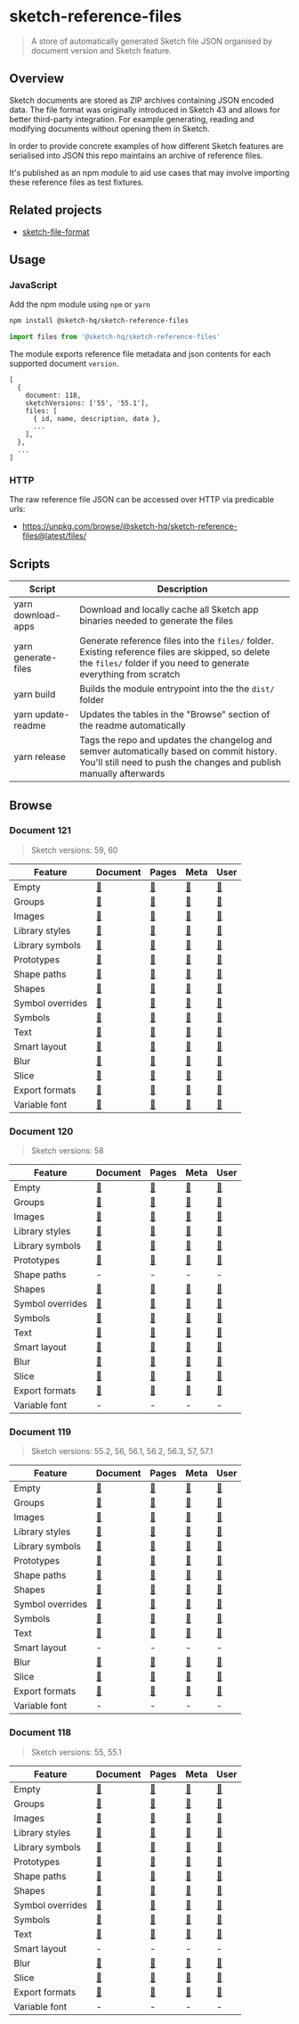 # sketch-reference-files

> A store of automatically generated Sketch file JSON organised by document version and Sketch feature.

## Overview

Sketch documents are stored as ZIP archives containing JSON encoded data. The file format was
originally introduced in Sketch 43 and allows for better third-party integration. For example
generating, reading and modifying documents without opening them in Sketch.

In order to provide concrete examples of how different Sketch features are serialised into JSON this
repo maintains an archive of reference files.

It's published as an npm module to aid use cases that may involve importing these reference files as
test fixtures.

## Related projects

- [sketch-file-format](https://github.com/sketch-hq/sketch-file-format)

## Usage

### JavaScript

Add the npm module using `npm` or `yarn`

```sh
npm install @sketch-hq/sketch-reference-files
```

```js
import files from '@sketch-hq/sketch-reference-files'
```

The module exports reference file metadata and json contents for each supported document `version`.

```
[
  {
    document: 118,
    sketchVersions: ['55', '55.1'],
    files: [
      { id, name, description, data },
      ...
    ],
  },
  ...
]
```

### HTTP

The raw reference file JSON can be accessed over HTTP via predicable urls:

- https://unpkg.com/browse/@sketch-hq/sketch-reference-files@latest/files/

## Scripts

| Script              | Description                                                                                                                                                            |
| ------------------- | ---------------------------------------------------------------------------------------------------------------------------------------------------------------------- |
| yarn download-apps  | Download and locally cache all Sketch app binaries needed to generate the files                                                                                        |
| yarn generate-files | Generate reference files into the `files/` folder. Existing reference files are skipped, so delete the `files/` folder if you need to generate everything from scratch |
| yarn build          | Builds the module entrypoint into the the `dist/` folder                                                                                                               |
| yarn update-readme  | Updates the tables in the "Browse" section of the readme automatically                                                                                                 |
| yarn release        | Tags the repo and updates the changelog and semver automatically based on commit history. You'll still need to push the changes and publish manually afterwards        |

## Browse

### Document 121

> Sketch versions: 59, 60

| Feature          | Document                                                                                                       | Pages                                                                                                  | Meta                                                                                                       | User                                                                                                       |
| ---------------- | -------------------------------------------------------------------------------------------------------------- | ------------------------------------------------------------------------------------------------------ | ---------------------------------------------------------------------------------------------------------- | ---------------------------------------------------------------------------------------------------------- |
| Empty            | [🔗](https://github.com/sketch-hq/sketch-reference-files/tree/v2.0.0/files/121/empty/document.json)            | [🔗](https://github.com/sketch-hq/sketch-reference-files/tree/v2.0.0/files/121/empty/pages)            | [🔗](https://github.com/sketch-hq/sketch-reference-files/tree/v2.0.0/files/121/empty/meta.json)            | [🔗](https://github.com/sketch-hq/sketch-reference-files/tree/v2.0.0/files/121/empty/user.json)            |
| Groups           | [🔗](https://github.com/sketch-hq/sketch-reference-files/tree/v2.0.0/files/121/groups/document.json)           | [🔗](https://github.com/sketch-hq/sketch-reference-files/tree/v2.0.0/files/121/groups/pages)           | [🔗](https://github.com/sketch-hq/sketch-reference-files/tree/v2.0.0/files/121/groups/meta.json)           | [🔗](https://github.com/sketch-hq/sketch-reference-files/tree/v2.0.0/files/121/groups/user.json)           |
| Images           | [🔗](https://github.com/sketch-hq/sketch-reference-files/tree/v2.0.0/files/121/images/document.json)           | [🔗](https://github.com/sketch-hq/sketch-reference-files/tree/v2.0.0/files/121/images/pages)           | [🔗](https://github.com/sketch-hq/sketch-reference-files/tree/v2.0.0/files/121/images/meta.json)           | [🔗](https://github.com/sketch-hq/sketch-reference-files/tree/v2.0.0/files/121/images/user.json)           |
| Library styles   | [🔗](https://github.com/sketch-hq/sketch-reference-files/tree/v2.0.0/files/121/library-styles/document.json)   | [🔗](https://github.com/sketch-hq/sketch-reference-files/tree/v2.0.0/files/121/library-styles/pages)   | [🔗](https://github.com/sketch-hq/sketch-reference-files/tree/v2.0.0/files/121/library-styles/meta.json)   | [🔗](https://github.com/sketch-hq/sketch-reference-files/tree/v2.0.0/files/121/library-styles/user.json)   |
| Library symbols  | [🔗](https://github.com/sketch-hq/sketch-reference-files/tree/v2.0.0/files/121/library-symbols/document.json)  | [🔗](https://github.com/sketch-hq/sketch-reference-files/tree/v2.0.0/files/121/library-symbols/pages)  | [🔗](https://github.com/sketch-hq/sketch-reference-files/tree/v2.0.0/files/121/library-symbols/meta.json)  | [🔗](https://github.com/sketch-hq/sketch-reference-files/tree/v2.0.0/files/121/library-symbols/user.json)  |
| Prototypes       | [🔗](https://github.com/sketch-hq/sketch-reference-files/tree/v2.0.0/files/121/prototypes/document.json)       | [🔗](https://github.com/sketch-hq/sketch-reference-files/tree/v2.0.0/files/121/prototypes/pages)       | [🔗](https://github.com/sketch-hq/sketch-reference-files/tree/v2.0.0/files/121/prototypes/meta.json)       | [🔗](https://github.com/sketch-hq/sketch-reference-files/tree/v2.0.0/files/121/prototypes/user.json)       |
| Shape paths      | [🔗](https://github.com/sketch-hq/sketch-reference-files/tree/v2.0.0/files/121/shape-paths/document.json)      | [🔗](https://github.com/sketch-hq/sketch-reference-files/tree/v2.0.0/files/121/shape-paths/pages)      | [🔗](https://github.com/sketch-hq/sketch-reference-files/tree/v2.0.0/files/121/shape-paths/meta.json)      | [🔗](https://github.com/sketch-hq/sketch-reference-files/tree/v2.0.0/files/121/shape-paths/user.json)      |
| Shapes           | [🔗](https://github.com/sketch-hq/sketch-reference-files/tree/v2.0.0/files/121/shapes/document.json)           | [🔗](https://github.com/sketch-hq/sketch-reference-files/tree/v2.0.0/files/121/shapes/pages)           | [🔗](https://github.com/sketch-hq/sketch-reference-files/tree/v2.0.0/files/121/shapes/meta.json)           | [🔗](https://github.com/sketch-hq/sketch-reference-files/tree/v2.0.0/files/121/shapes/user.json)           |
| Symbol overrides | [🔗](https://github.com/sketch-hq/sketch-reference-files/tree/v2.0.0/files/121/symbol-overrides/document.json) | [🔗](https://github.com/sketch-hq/sketch-reference-files/tree/v2.0.0/files/121/symbol-overrides/pages) | [🔗](https://github.com/sketch-hq/sketch-reference-files/tree/v2.0.0/files/121/symbol-overrides/meta.json) | [🔗](https://github.com/sketch-hq/sketch-reference-files/tree/v2.0.0/files/121/symbol-overrides/user.json) |
| Symbols          | [🔗](https://github.com/sketch-hq/sketch-reference-files/tree/v2.0.0/files/121/symbols/document.json)          | [🔗](https://github.com/sketch-hq/sketch-reference-files/tree/v2.0.0/files/121/symbols/pages)          | [🔗](https://github.com/sketch-hq/sketch-reference-files/tree/v2.0.0/files/121/symbols/meta.json)          | [🔗](https://github.com/sketch-hq/sketch-reference-files/tree/v2.0.0/files/121/symbols/user.json)          |
| Text             | [🔗](https://github.com/sketch-hq/sketch-reference-files/tree/v2.0.0/files/121/text/document.json)             | [🔗](https://github.com/sketch-hq/sketch-reference-files/tree/v2.0.0/files/121/text/pages)             | [🔗](https://github.com/sketch-hq/sketch-reference-files/tree/v2.0.0/files/121/text/meta.json)             | [🔗](https://github.com/sketch-hq/sketch-reference-files/tree/v2.0.0/files/121/text/user.json)             |
| Smart layout     | [🔗](https://github.com/sketch-hq/sketch-reference-files/tree/v2.0.0/files/121/smart-layout/document.json)     | [🔗](https://github.com/sketch-hq/sketch-reference-files/tree/v2.0.0/files/121/smart-layout/pages)     | [🔗](https://github.com/sketch-hq/sketch-reference-files/tree/v2.0.0/files/121/smart-layout/meta.json)     | [🔗](https://github.com/sketch-hq/sketch-reference-files/tree/v2.0.0/files/121/smart-layout/user.json)     |
| Blur             | [🔗](https://github.com/sketch-hq/sketch-reference-files/tree/v2.0.0/files/121/blur/document.json)             | [🔗](https://github.com/sketch-hq/sketch-reference-files/tree/v2.0.0/files/121/blur/pages)             | [🔗](https://github.com/sketch-hq/sketch-reference-files/tree/v2.0.0/files/121/blur/meta.json)             | [🔗](https://github.com/sketch-hq/sketch-reference-files/tree/v2.0.0/files/121/blur/user.json)             |
| Slice            | [🔗](https://github.com/sketch-hq/sketch-reference-files/tree/v2.0.0/files/121/slice/document.json)            | [🔗](https://github.com/sketch-hq/sketch-reference-files/tree/v2.0.0/files/121/slice/pages)            | [🔗](https://github.com/sketch-hq/sketch-reference-files/tree/v2.0.0/files/121/slice/meta.json)            | [🔗](https://github.com/sketch-hq/sketch-reference-files/tree/v2.0.0/files/121/slice/user.json)            |
| Export formats   | [🔗](https://github.com/sketch-hq/sketch-reference-files/tree/v2.0.0/files/121/export-formats/document.json)   | [🔗](https://github.com/sketch-hq/sketch-reference-files/tree/v2.0.0/files/121/export-formats/pages)   | [🔗](https://github.com/sketch-hq/sketch-reference-files/tree/v2.0.0/files/121/export-formats/meta.json)   | [🔗](https://github.com/sketch-hq/sketch-reference-files/tree/v2.0.0/files/121/export-formats/user.json)   |
| Variable font    | [🔗](https://github.com/sketch-hq/sketch-reference-files/tree/v2.0.0/files/121/variable-font/document.json)    | [🔗](https://github.com/sketch-hq/sketch-reference-files/tree/v2.0.0/files/121/variable-font/pages)    | [🔗](https://github.com/sketch-hq/sketch-reference-files/tree/v2.0.0/files/121/variable-font/meta.json)    | [🔗](https://github.com/sketch-hq/sketch-reference-files/tree/v2.0.0/files/121/variable-font/user.json)    |

### Document 120

> Sketch versions: 58

| Feature          | Document                                                                                                       | Pages                                                                                                  | Meta                                                                                                       | User                                                                                                       |
| ---------------- | -------------------------------------------------------------------------------------------------------------- | ------------------------------------------------------------------------------------------------------ | ---------------------------------------------------------------------------------------------------------- | ---------------------------------------------------------------------------------------------------------- |
| Empty            | [🔗](https://github.com/sketch-hq/sketch-reference-files/tree/v2.0.0/files/120/empty/document.json)            | [🔗](https://github.com/sketch-hq/sketch-reference-files/tree/v2.0.0/files/120/empty/pages)            | [🔗](https://github.com/sketch-hq/sketch-reference-files/tree/v2.0.0/files/120/empty/meta.json)            | [🔗](https://github.com/sketch-hq/sketch-reference-files/tree/v2.0.0/files/120/empty/user.json)            |
| Groups           | [🔗](https://github.com/sketch-hq/sketch-reference-files/tree/v2.0.0/files/120/groups/document.json)           | [🔗](https://github.com/sketch-hq/sketch-reference-files/tree/v2.0.0/files/120/groups/pages)           | [🔗](https://github.com/sketch-hq/sketch-reference-files/tree/v2.0.0/files/120/groups/meta.json)           | [🔗](https://github.com/sketch-hq/sketch-reference-files/tree/v2.0.0/files/120/groups/user.json)           |
| Images           | [🔗](https://github.com/sketch-hq/sketch-reference-files/tree/v2.0.0/files/120/images/document.json)           | [🔗](https://github.com/sketch-hq/sketch-reference-files/tree/v2.0.0/files/120/images/pages)           | [🔗](https://github.com/sketch-hq/sketch-reference-files/tree/v2.0.0/files/120/images/meta.json)           | [🔗](https://github.com/sketch-hq/sketch-reference-files/tree/v2.0.0/files/120/images/user.json)           |
| Library styles   | [🔗](https://github.com/sketch-hq/sketch-reference-files/tree/v2.0.0/files/120/library-styles/document.json)   | [🔗](https://github.com/sketch-hq/sketch-reference-files/tree/v2.0.0/files/120/library-styles/pages)   | [🔗](https://github.com/sketch-hq/sketch-reference-files/tree/v2.0.0/files/120/library-styles/meta.json)   | [🔗](https://github.com/sketch-hq/sketch-reference-files/tree/v2.0.0/files/120/library-styles/user.json)   |
| Library symbols  | [🔗](https://github.com/sketch-hq/sketch-reference-files/tree/v2.0.0/files/120/library-symbols/document.json)  | [🔗](https://github.com/sketch-hq/sketch-reference-files/tree/v2.0.0/files/120/library-symbols/pages)  | [🔗](https://github.com/sketch-hq/sketch-reference-files/tree/v2.0.0/files/120/library-symbols/meta.json)  | [🔗](https://github.com/sketch-hq/sketch-reference-files/tree/v2.0.0/files/120/library-symbols/user.json)  |
| Prototypes       | [🔗](https://github.com/sketch-hq/sketch-reference-files/tree/v2.0.0/files/120/prototypes/document.json)       | [🔗](https://github.com/sketch-hq/sketch-reference-files/tree/v2.0.0/files/120/prototypes/pages)       | [🔗](https://github.com/sketch-hq/sketch-reference-files/tree/v2.0.0/files/120/prototypes/meta.json)       | [🔗](https://github.com/sketch-hq/sketch-reference-files/tree/v2.0.0/files/120/prototypes/user.json)       |
| Shape paths      | -                                                                                                              | -                                                                                                      | -                                                                                                          | -                                                                                                          |
| Shapes           | [🔗](https://github.com/sketch-hq/sketch-reference-files/tree/v2.0.0/files/120/shapes/document.json)           | [🔗](https://github.com/sketch-hq/sketch-reference-files/tree/v2.0.0/files/120/shapes/pages)           | [🔗](https://github.com/sketch-hq/sketch-reference-files/tree/v2.0.0/files/120/shapes/meta.json)           | [🔗](https://github.com/sketch-hq/sketch-reference-files/tree/v2.0.0/files/120/shapes/user.json)           |
| Symbol overrides | [🔗](https://github.com/sketch-hq/sketch-reference-files/tree/v2.0.0/files/120/symbol-overrides/document.json) | [🔗](https://github.com/sketch-hq/sketch-reference-files/tree/v2.0.0/files/120/symbol-overrides/pages) | [🔗](https://github.com/sketch-hq/sketch-reference-files/tree/v2.0.0/files/120/symbol-overrides/meta.json) | [🔗](https://github.com/sketch-hq/sketch-reference-files/tree/v2.0.0/files/120/symbol-overrides/user.json) |
| Symbols          | [🔗](https://github.com/sketch-hq/sketch-reference-files/tree/v2.0.0/files/120/symbols/document.json)          | [🔗](https://github.com/sketch-hq/sketch-reference-files/tree/v2.0.0/files/120/symbols/pages)          | [🔗](https://github.com/sketch-hq/sketch-reference-files/tree/v2.0.0/files/120/symbols/meta.json)          | [🔗](https://github.com/sketch-hq/sketch-reference-files/tree/v2.0.0/files/120/symbols/user.json)          |
| Text             | [🔗](https://github.com/sketch-hq/sketch-reference-files/tree/v2.0.0/files/120/text/document.json)             | [🔗](https://github.com/sketch-hq/sketch-reference-files/tree/v2.0.0/files/120/text/pages)             | [🔗](https://github.com/sketch-hq/sketch-reference-files/tree/v2.0.0/files/120/text/meta.json)             | [🔗](https://github.com/sketch-hq/sketch-reference-files/tree/v2.0.0/files/120/text/user.json)             |
| Smart layout     | [🔗](https://github.com/sketch-hq/sketch-reference-files/tree/v2.0.0/files/120/smart-layout/document.json)     | [🔗](https://github.com/sketch-hq/sketch-reference-files/tree/v2.0.0/files/120/smart-layout/pages)     | [🔗](https://github.com/sketch-hq/sketch-reference-files/tree/v2.0.0/files/120/smart-layout/meta.json)     | [🔗](https://github.com/sketch-hq/sketch-reference-files/tree/v2.0.0/files/120/smart-layout/user.json)     |
| Blur             | [🔗](https://github.com/sketch-hq/sketch-reference-files/tree/v2.0.0/files/120/blur/document.json)             | [🔗](https://github.com/sketch-hq/sketch-reference-files/tree/v2.0.0/files/120/blur/pages)             | [🔗](https://github.com/sketch-hq/sketch-reference-files/tree/v2.0.0/files/120/blur/meta.json)             | [🔗](https://github.com/sketch-hq/sketch-reference-files/tree/v2.0.0/files/120/blur/user.json)             |
| Slice            | [🔗](https://github.com/sketch-hq/sketch-reference-files/tree/v2.0.0/files/120/slice/document.json)            | [🔗](https://github.com/sketch-hq/sketch-reference-files/tree/v2.0.0/files/120/slice/pages)            | [🔗](https://github.com/sketch-hq/sketch-reference-files/tree/v2.0.0/files/120/slice/meta.json)            | [🔗](https://github.com/sketch-hq/sketch-reference-files/tree/v2.0.0/files/120/slice/user.json)            |
| Export formats   | [🔗](https://github.com/sketch-hq/sketch-reference-files/tree/v2.0.0/files/120/export-formats/document.json)   | [🔗](https://github.com/sketch-hq/sketch-reference-files/tree/v2.0.0/files/120/export-formats/pages)   | [🔗](https://github.com/sketch-hq/sketch-reference-files/tree/v2.0.0/files/120/export-formats/meta.json)   | [🔗](https://github.com/sketch-hq/sketch-reference-files/tree/v2.0.0/files/120/export-formats/user.json)   |
| Variable font    | -                                                                                                              | -                                                                                                      | -                                                                                                          | -                                                                                                          |

### Document 119

> Sketch versions: 55.2, 56, 56.1, 56.2, 56.3, 57, 57.1

| Feature          | Document                                                                                                       | Pages                                                                                                  | Meta                                                                                                       | User                                                                                                       |
| ---------------- | -------------------------------------------------------------------------------------------------------------- | ------------------------------------------------------------------------------------------------------ | ---------------------------------------------------------------------------------------------------------- | ---------------------------------------------------------------------------------------------------------- |
| Empty            | [🔗](https://github.com/sketch-hq/sketch-reference-files/tree/v2.0.0/files/119/empty/document.json)            | [🔗](https://github.com/sketch-hq/sketch-reference-files/tree/v2.0.0/files/119/empty/pages)            | [🔗](https://github.com/sketch-hq/sketch-reference-files/tree/v2.0.0/files/119/empty/meta.json)            | [🔗](https://github.com/sketch-hq/sketch-reference-files/tree/v2.0.0/files/119/empty/user.json)            |
| Groups           | [🔗](https://github.com/sketch-hq/sketch-reference-files/tree/v2.0.0/files/119/groups/document.json)           | [🔗](https://github.com/sketch-hq/sketch-reference-files/tree/v2.0.0/files/119/groups/pages)           | [🔗](https://github.com/sketch-hq/sketch-reference-files/tree/v2.0.0/files/119/groups/meta.json)           | [🔗](https://github.com/sketch-hq/sketch-reference-files/tree/v2.0.0/files/119/groups/user.json)           |
| Images           | [🔗](https://github.com/sketch-hq/sketch-reference-files/tree/v2.0.0/files/119/images/document.json)           | [🔗](https://github.com/sketch-hq/sketch-reference-files/tree/v2.0.0/files/119/images/pages)           | [🔗](https://github.com/sketch-hq/sketch-reference-files/tree/v2.0.0/files/119/images/meta.json)           | [🔗](https://github.com/sketch-hq/sketch-reference-files/tree/v2.0.0/files/119/images/user.json)           |
| Library styles   | [🔗](https://github.com/sketch-hq/sketch-reference-files/tree/v2.0.0/files/119/library-styles/document.json)   | [🔗](https://github.com/sketch-hq/sketch-reference-files/tree/v2.0.0/files/119/library-styles/pages)   | [🔗](https://github.com/sketch-hq/sketch-reference-files/tree/v2.0.0/files/119/library-styles/meta.json)   | [🔗](https://github.com/sketch-hq/sketch-reference-files/tree/v2.0.0/files/119/library-styles/user.json)   |
| Library symbols  | [🔗](https://github.com/sketch-hq/sketch-reference-files/tree/v2.0.0/files/119/library-symbols/document.json)  | [🔗](https://github.com/sketch-hq/sketch-reference-files/tree/v2.0.0/files/119/library-symbols/pages)  | [🔗](https://github.com/sketch-hq/sketch-reference-files/tree/v2.0.0/files/119/library-symbols/meta.json)  | [🔗](https://github.com/sketch-hq/sketch-reference-files/tree/v2.0.0/files/119/library-symbols/user.json)  |
| Prototypes       | [🔗](https://github.com/sketch-hq/sketch-reference-files/tree/v2.0.0/files/119/prototypes/document.json)       | [🔗](https://github.com/sketch-hq/sketch-reference-files/tree/v2.0.0/files/119/prototypes/pages)       | [🔗](https://github.com/sketch-hq/sketch-reference-files/tree/v2.0.0/files/119/prototypes/meta.json)       | [🔗](https://github.com/sketch-hq/sketch-reference-files/tree/v2.0.0/files/119/prototypes/user.json)       |
| Shape paths      | [🔗](https://github.com/sketch-hq/sketch-reference-files/tree/v2.0.0/files/119/shape-paths/document.json)      | [🔗](https://github.com/sketch-hq/sketch-reference-files/tree/v2.0.0/files/119/shape-paths/pages)      | [🔗](https://github.com/sketch-hq/sketch-reference-files/tree/v2.0.0/files/119/shape-paths/meta.json)      | [🔗](https://github.com/sketch-hq/sketch-reference-files/tree/v2.0.0/files/119/shape-paths/user.json)      |
| Shapes           | [🔗](https://github.com/sketch-hq/sketch-reference-files/tree/v2.0.0/files/119/shapes/document.json)           | [🔗](https://github.com/sketch-hq/sketch-reference-files/tree/v2.0.0/files/119/shapes/pages)           | [🔗](https://github.com/sketch-hq/sketch-reference-files/tree/v2.0.0/files/119/shapes/meta.json)           | [🔗](https://github.com/sketch-hq/sketch-reference-files/tree/v2.0.0/files/119/shapes/user.json)           |
| Symbol overrides | [🔗](https://github.com/sketch-hq/sketch-reference-files/tree/v2.0.0/files/119/symbol-overrides/document.json) | [🔗](https://github.com/sketch-hq/sketch-reference-files/tree/v2.0.0/files/119/symbol-overrides/pages) | [🔗](https://github.com/sketch-hq/sketch-reference-files/tree/v2.0.0/files/119/symbol-overrides/meta.json) | [🔗](https://github.com/sketch-hq/sketch-reference-files/tree/v2.0.0/files/119/symbol-overrides/user.json) |
| Symbols          | [🔗](https://github.com/sketch-hq/sketch-reference-files/tree/v2.0.0/files/119/symbols/document.json)          | [🔗](https://github.com/sketch-hq/sketch-reference-files/tree/v2.0.0/files/119/symbols/pages)          | [🔗](https://github.com/sketch-hq/sketch-reference-files/tree/v2.0.0/files/119/symbols/meta.json)          | [🔗](https://github.com/sketch-hq/sketch-reference-files/tree/v2.0.0/files/119/symbols/user.json)          |
| Text             | [🔗](https://github.com/sketch-hq/sketch-reference-files/tree/v2.0.0/files/119/text/document.json)             | [🔗](https://github.com/sketch-hq/sketch-reference-files/tree/v2.0.0/files/119/text/pages)             | [🔗](https://github.com/sketch-hq/sketch-reference-files/tree/v2.0.0/files/119/text/meta.json)             | [🔗](https://github.com/sketch-hq/sketch-reference-files/tree/v2.0.0/files/119/text/user.json)             |
| Smart layout     | -                                                                                                              | -                                                                                                      | -                                                                                                          | -                                                                                                          |
| Blur             | [🔗](https://github.com/sketch-hq/sketch-reference-files/tree/v2.0.0/files/119/blur/document.json)             | [🔗](https://github.com/sketch-hq/sketch-reference-files/tree/v2.0.0/files/119/blur/pages)             | [🔗](https://github.com/sketch-hq/sketch-reference-files/tree/v2.0.0/files/119/blur/meta.json)             | [🔗](https://github.com/sketch-hq/sketch-reference-files/tree/v2.0.0/files/119/blur/user.json)             |
| Slice            | [🔗](https://github.com/sketch-hq/sketch-reference-files/tree/v2.0.0/files/119/slice/document.json)            | [🔗](https://github.com/sketch-hq/sketch-reference-files/tree/v2.0.0/files/119/slice/pages)            | [🔗](https://github.com/sketch-hq/sketch-reference-files/tree/v2.0.0/files/119/slice/meta.json)            | [🔗](https://github.com/sketch-hq/sketch-reference-files/tree/v2.0.0/files/119/slice/user.json)            |
| Export formats   | [🔗](https://github.com/sketch-hq/sketch-reference-files/tree/v2.0.0/files/119/export-formats/document.json)   | [🔗](https://github.com/sketch-hq/sketch-reference-files/tree/v2.0.0/files/119/export-formats/pages)   | [🔗](https://github.com/sketch-hq/sketch-reference-files/tree/v2.0.0/files/119/export-formats/meta.json)   | [🔗](https://github.com/sketch-hq/sketch-reference-files/tree/v2.0.0/files/119/export-formats/user.json)   |
| Variable font    | -                                                                                                              | -                                                                                                      | -                                                                                                          | -                                                                                                          |

### Document 118

> Sketch versions: 55, 55.1

| Feature          | Document                                                                                                       | Pages                                                                                                  | Meta                                                                                                       | User                                                                                                       |
| ---------------- | -------------------------------------------------------------------------------------------------------------- | ------------------------------------------------------------------------------------------------------ | ---------------------------------------------------------------------------------------------------------- | ---------------------------------------------------------------------------------------------------------- |
| Empty            | [🔗](https://github.com/sketch-hq/sketch-reference-files/tree/v2.0.0/files/118/empty/document.json)            | [🔗](https://github.com/sketch-hq/sketch-reference-files/tree/v2.0.0/files/118/empty/pages)            | [🔗](https://github.com/sketch-hq/sketch-reference-files/tree/v2.0.0/files/118/empty/meta.json)            | [🔗](https://github.com/sketch-hq/sketch-reference-files/tree/v2.0.0/files/118/empty/user.json)            |
| Groups           | [🔗](https://github.com/sketch-hq/sketch-reference-files/tree/v2.0.0/files/118/groups/document.json)           | [🔗](https://github.com/sketch-hq/sketch-reference-files/tree/v2.0.0/files/118/groups/pages)           | [🔗](https://github.com/sketch-hq/sketch-reference-files/tree/v2.0.0/files/118/groups/meta.json)           | [🔗](https://github.com/sketch-hq/sketch-reference-files/tree/v2.0.0/files/118/groups/user.json)           |
| Images           | [🔗](https://github.com/sketch-hq/sketch-reference-files/tree/v2.0.0/files/118/images/document.json)           | [🔗](https://github.com/sketch-hq/sketch-reference-files/tree/v2.0.0/files/118/images/pages)           | [🔗](https://github.com/sketch-hq/sketch-reference-files/tree/v2.0.0/files/118/images/meta.json)           | [🔗](https://github.com/sketch-hq/sketch-reference-files/tree/v2.0.0/files/118/images/user.json)           |
| Library styles   | [🔗](https://github.com/sketch-hq/sketch-reference-files/tree/v2.0.0/files/118/library-styles/document.json)   | [🔗](https://github.com/sketch-hq/sketch-reference-files/tree/v2.0.0/files/118/library-styles/pages)   | [🔗](https://github.com/sketch-hq/sketch-reference-files/tree/v2.0.0/files/118/library-styles/meta.json)   | [🔗](https://github.com/sketch-hq/sketch-reference-files/tree/v2.0.0/files/118/library-styles/user.json)   |
| Library symbols  | [🔗](https://github.com/sketch-hq/sketch-reference-files/tree/v2.0.0/files/118/library-symbols/document.json)  | [🔗](https://github.com/sketch-hq/sketch-reference-files/tree/v2.0.0/files/118/library-symbols/pages)  | [🔗](https://github.com/sketch-hq/sketch-reference-files/tree/v2.0.0/files/118/library-symbols/meta.json)  | [🔗](https://github.com/sketch-hq/sketch-reference-files/tree/v2.0.0/files/118/library-symbols/user.json)  |
| Prototypes       | [🔗](https://github.com/sketch-hq/sketch-reference-files/tree/v2.0.0/files/118/prototypes/document.json)       | [🔗](https://github.com/sketch-hq/sketch-reference-files/tree/v2.0.0/files/118/prototypes/pages)       | [🔗](https://github.com/sketch-hq/sketch-reference-files/tree/v2.0.0/files/118/prototypes/meta.json)       | [🔗](https://github.com/sketch-hq/sketch-reference-files/tree/v2.0.0/files/118/prototypes/user.json)       |
| Shape paths      | [🔗](https://github.com/sketch-hq/sketch-reference-files/tree/v2.0.0/files/118/shape-paths/document.json)      | [🔗](https://github.com/sketch-hq/sketch-reference-files/tree/v2.0.0/files/118/shape-paths/pages)      | [🔗](https://github.com/sketch-hq/sketch-reference-files/tree/v2.0.0/files/118/shape-paths/meta.json)      | [🔗](https://github.com/sketch-hq/sketch-reference-files/tree/v2.0.0/files/118/shape-paths/user.json)      |
| Shapes           | [🔗](https://github.com/sketch-hq/sketch-reference-files/tree/v2.0.0/files/118/shapes/document.json)           | [🔗](https://github.com/sketch-hq/sketch-reference-files/tree/v2.0.0/files/118/shapes/pages)           | [🔗](https://github.com/sketch-hq/sketch-reference-files/tree/v2.0.0/files/118/shapes/meta.json)           | [🔗](https://github.com/sketch-hq/sketch-reference-files/tree/v2.0.0/files/118/shapes/user.json)           |
| Symbol overrides | [🔗](https://github.com/sketch-hq/sketch-reference-files/tree/v2.0.0/files/118/symbol-overrides/document.json) | [🔗](https://github.com/sketch-hq/sketch-reference-files/tree/v2.0.0/files/118/symbol-overrides/pages) | [🔗](https://github.com/sketch-hq/sketch-reference-files/tree/v2.0.0/files/118/symbol-overrides/meta.json) | [🔗](https://github.com/sketch-hq/sketch-reference-files/tree/v2.0.0/files/118/symbol-overrides/user.json) |
| Symbols          | [🔗](https://github.com/sketch-hq/sketch-reference-files/tree/v2.0.0/files/118/symbols/document.json)          | [🔗](https://github.com/sketch-hq/sketch-reference-files/tree/v2.0.0/files/118/symbols/pages)          | [🔗](https://github.com/sketch-hq/sketch-reference-files/tree/v2.0.0/files/118/symbols/meta.json)          | [🔗](https://github.com/sketch-hq/sketch-reference-files/tree/v2.0.0/files/118/symbols/user.json)          |
| Text             | [🔗](https://github.com/sketch-hq/sketch-reference-files/tree/v2.0.0/files/118/text/document.json)             | [🔗](https://github.com/sketch-hq/sketch-reference-files/tree/v2.0.0/files/118/text/pages)             | [🔗](https://github.com/sketch-hq/sketch-reference-files/tree/v2.0.0/files/118/text/meta.json)             | [🔗](https://github.com/sketch-hq/sketch-reference-files/tree/v2.0.0/files/118/text/user.json)             |
| Smart layout     | -                                                                                                              | -                                                                                                      | -                                                                                                          | -                                                                                                          |
| Blur             | [🔗](https://github.com/sketch-hq/sketch-reference-files/tree/v2.0.0/files/118/blur/document.json)             | [🔗](https://github.com/sketch-hq/sketch-reference-files/tree/v2.0.0/files/118/blur/pages)             | [🔗](https://github.com/sketch-hq/sketch-reference-files/tree/v2.0.0/files/118/blur/meta.json)             | [🔗](https://github.com/sketch-hq/sketch-reference-files/tree/v2.0.0/files/118/blur/user.json)             |
| Slice            | [🔗](https://github.com/sketch-hq/sketch-reference-files/tree/v2.0.0/files/118/slice/document.json)            | [🔗](https://github.com/sketch-hq/sketch-reference-files/tree/v2.0.0/files/118/slice/pages)            | [🔗](https://github.com/sketch-hq/sketch-reference-files/tree/v2.0.0/files/118/slice/meta.json)            | [🔗](https://github.com/sketch-hq/sketch-reference-files/tree/v2.0.0/files/118/slice/user.json)            |
| Export formats   | [🔗](https://github.com/sketch-hq/sketch-reference-files/tree/v2.0.0/files/118/export-formats/document.json)   | [🔗](https://github.com/sketch-hq/sketch-reference-files/tree/v2.0.0/files/118/export-formats/pages)   | [🔗](https://github.com/sketch-hq/sketch-reference-files/tree/v2.0.0/files/118/export-formats/meta.json)   | [🔗](https://github.com/sketch-hq/sketch-reference-files/tree/v2.0.0/files/118/export-formats/user.json)   |
| Variable font    | -                                                                                                              | -                                                                                                      | -                                                                                                          | -                                                                                                          |
